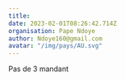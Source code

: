 ```yaml
---
title: 
date: 2023-02-01T08:26:42.714Z
organisation: Pape Ndoye
author: Ndoye160@gmail.com
avatar: "/img/pays/AU.svg"
---
```


Pas de 3 mandant 